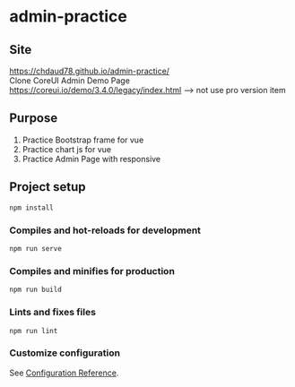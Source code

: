 # admin-practice

## Site
https://chdaud78.github.io/admin-practice/
<br>Clone CoreUI Admin Demo Page
<br>https://coreui.io/demo/3.4.0/legacy/index.html  --> not use pro version item

## Purpose
1. Practice Bootstrap frame for vue
2. Practice chart js for vue
3. Practice Admin Page with responsive

## Project setup
```
npm install
```

### Compiles and hot-reloads for development
```
npm run serve
```

### Compiles and minifies for production
```
npm run build
```

### Lints and fixes files
```
npm run lint
```

### Customize configuration
See [Configuration Reference](https://cli.vuejs.org/config/).
